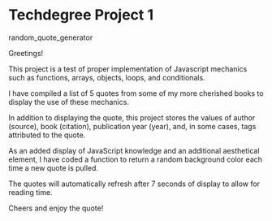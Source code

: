 # Techdegree Project 1
 random_quote_generator

Greetings!

This project is a test of proper implementation of Javascript mechanics such as functions, arrays, objects, loops, and conditionals. 

I have compiled a list of 5 quotes from some of my more cherished books to display the use of these mechanics.

In addition to displaying the quote, this project stores the values of author (source), book (citation), publication year (year), and, in some cases, tags attributed to the quote.

As an added display of JavaScript knowledge and an additional aesthetical element, I have coded a function to return a random background color each time a new quote is pulled. 

The quotes will automatically refresh after 7 seconds of display to allow for reading time.

Cheers and enjoy the quote!